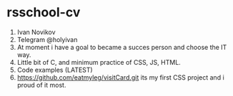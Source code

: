 # rsschool-cv

1. Ivan Novikov
2. Telegram @holyivan
3. At moment i have a goal to became a succes person and choose the IT way.
4. Little bit of C, and minimum practice of CSS, JS, HTML.
5. Code examples (LATEST)
6. https://github.com/eatmyleg/visitCard.git its my first CSS project and i proud of it most.
